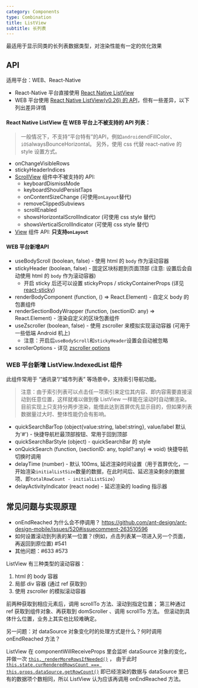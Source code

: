 ```yaml
---
category: Components
type: Combination
title: ListView
subtitle: 长列表
---
```


最适用于显示同类的长列表数据类型，对渲染性能有一定的优化效果


## API

适用平台：WEB、React-Native

- React-Native 平台直接使用 [React Native ListView](https://facebook.github.io/react-native/docs/listview.html#content)
- WEB 平台使用 [React Native ListView(v0.26) 的 API](http://facebook.github.io/react-native/releases/0.26/docs/listview.html)，但有一些差异，以下列出差异详情

#### React Native ListView 在 WEB 平台上不被支持的 API 列表：
> 一般情况下，不支持“平台特有”的API，例如`android`endFillColor、`iOS`alwaysBounceHorizontal。
另外，使用 css 代替 react-native 的 style 设置方式。

- onChangeVisibleRows
- stickyHeaderIndices
- [ScrollView](https://facebook.github.io/react-native/docs/scrollview.html#props) 组件中不被支持的 API:
    - keyboardDismissMode
    - keyboardShouldPersistTaps
    - onContentSizeChange (可使用`onLayout`替代)
    - removeClippedSubviews
    - scrollEnabled
    - showsHorizontalScrollIndicator (可使用 css style 替代)
    - showsVerticalScrollIndicator (可使用 css style 替代)
- [View](https://facebook.github.io/react-native/docs/view.html#props) 组件 API: **只支持`onLayout`**


#### WEB 平台新增API

- useBodyScroll (boolean, false) - 使用 html 的 `body` 作为滚动容器
- stickyHeader (boolean, false) - 固定区块标题到页面顶部 (注意: 设置后会自动使用 html 的 `body` 作为滚动容器)
    - 开启 sticky 后还可以设置 stickyProps / stickyContainerProps (详见 [react-sticky](https://github.com/captivationsoftware/react-sticky))
- renderBodyComponent (function, () => React.Element) - 自定义 body 的包裹组件
- renderSectionBodyWrapper (function, (sectionID: any) => React.Element) - 渲染自定义的区块包裹组件
- useZscroller (boolean, false) - 使用 zscroller 来模拟实现滚动容器 (可用于一些低端 Android 机上)
    - 注意：开启后`useBodyScroll`和`stickyHeader`设置会自动被忽略
- scrollerOptions - 详见 [zscroller options](https://github.com/yiminghe/zscroller#options)


### WEB 平台新增 ListView.IndexedList 组件

此组件常用于 “通讯录”/“城市列表” 等场景中，支持索引导航功能。

> 注意：由于索引列表可以点击任一项索引来定位其内容、即内容需要直接滚动到任意位置，这样就难以做到像 ListView 一样能在滚动时自动懒渲染。
目前实现上只支持分两步渲染，能借此达到首屏优先显示目的，但如果列表数据量过大时、整体性能仍会有影响。

- quickSearchBarTop (object{value:string, label:string}, value/label 默认为'#') - 快捷导航栏最顶部按钮、常用于回到顶部
- quickSearchBarStyle (object) - quickSearchBar 的 style
- onQuickSearch (function, (sectionID: any, topId?:any) => void) 快捷导航切换时调用
- delayTime (number) - 默认 100ms, 延迟渲染时间设置（用于首屏优化，一开始渲染`initialListSize`数量的数据，在此时间后、延迟渲染剩余的数据项、即`totalRowCount - initialListSize`）
- delayActivityIndicator (react node) - 延迟渲染的 loading 指示器


## 常见问题与实现原理

- onEndReached 为什么会不停调用？ https://github.com/ant-design/ant-design-mobile/issues/520#issuecomment-263510596
- 如何设置滚动到列表的某一位置？(例如，点击列表某一项进入另一个页面，再返回到原位置) #541
- 其他问题：#633 #573

ListView 有三种类型的滚动容器：

1. html 的 body 容器
2. 局部 div 容器 (通过 ref 获取到)
3. 使用 zscroller 的模拟滚动容器

前两种获取到相应元素后，调用 scrollTo 方法、滚动到指定位置；
第三种通过 ref 获取到组件对象、再获取到 domScroller 、调用 scrollTo 方法。
但滚动到具体什么位置，业务上其实也比较难确定。

另一问题：对 dataSource 对象变化时的处理方式是什么？何时调用 onEndReached 方法？

ListView 在 componentWillReceiveProps 里会监听 dataSource 对象的变化，并做一次
[`this._renderMoreRowsIfNeeded()`](https://github.com/react-component/m-list-view/blob/90badfdb6e94093136c86e5874ce6054eae88a0d/src/ListView.js#L156) ，
由于此时[`this.state.curRenderedRowsCount === this.props.dataSource.getRowCount()`](https://github.com/react-component/m-list-view/blob/90badfdb6e94093136c86e5874ce6054eae88a0d/src/ListView.js#L348)
即已经渲染的数据与 dataSource 里已有的数据项个数相同，所以 ListView 认为应该再调用 onEndReached 方法。
